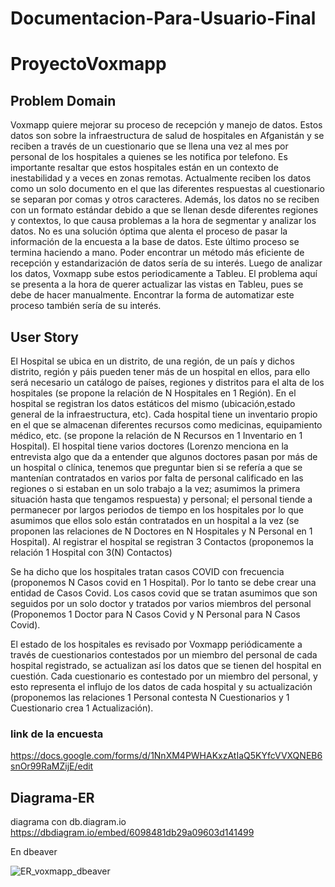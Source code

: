 # Documentacion-Para-Usuario-Final

# ProyectoVoxmapp
## Problem Domain
Voxmapp quiere mejorar su proceso de recepción y manejo de datos. Estos datos son sobre la infraestructura de salud de hospitales en Afganistán y se reciben a través de un cuestionario que se llena una vez al mes por personal de los hospitales a quienes se les notifica por telefono. Es importante resaltar que estos hospitales están en un contexto de inestabilidad y a veces en zonas remotas. Actualmente reciben los datos como un solo documento en el que las diferentes respuestas al cuestionario se separan por comas y otros caracteres. Además, los datos no se reciben con un formato estándar debido a que se llenan desde diferentes regiones y contextos, lo que causa problemas a la hora de segmentar y analizar los datos. No es una solución óptima que alenta el proceso de pasar la información de la encuesta a la base de datos. Este último proceso se termina haciendo a mano. Poder encontrar un método más eficiente de recepción y estandarización de datos sería de su interés. Luego de analizar los datos, Voxmapp sube estos periodicamente a Tableu. El problema aquí se presenta a la hora de querer actualizar las vistas en Tableu, pues se debe de hacer manualmente. Encontrar la forma de automatizar este proceso también sería de su interés. 


## User Story
El Hospital se ubica en un distrito, de una región, de un país y dichos distrito, región y páis pueden tener más de un hospital en ellos, para ello será necesario un catálogo de países, regiones y distritos para el alta de los hospitales (se propone la relación de N Hospitales en 1 Región). En el hospital se registran los datos estáticos del mismo (ubicación,estado general de la infraestructura, etc). Cada hospital tiene un inventario propio en el que se almacenan diferentes recursos como medicinas, equipamiento médico, etc. (se propone la relación de N Recursos en 1 Inventario en 1 Hospital). El hospital tiene varios doctores (Lorenzo menciona en la entrevista algo que da a entender que algunos doctores pasan por más de un hospital o clínica, tenemos que preguntar bien si se refería a que se mantenían contratados en varios por falta de personal calificado en las regiones o si estaban en un solo trabajo a la vez; asumimos la primera situación hasta que tengamos respuesta) y personal; el personal tiende a permanecer por largos periodos de tiempo en los hospitales por lo que asumimos que ellos solo están contratados en un hospital a la vez (se proponen las relaciones de N Doctores en N Hospitales y N Personal en 1 Hospital). Al registrar el hospital se registran 3 Contactos (proponemos la relación  1 Hospital con 3(N) Contactos) 

Se ha dicho que los hospitales tratan casos COVID con frecuencia (proponemos N Casos covid en 1 Hospital). Por lo tanto se debe crear una entidad de Casos Covid. Los casos covid que se tratan asumimos que son seguidos por un solo doctor y tratados por varios miembros del personal (Proponemos 1 Doctor para N Casos Covid y N Personal para N Casos Covid). 

El estado de los hospitales es revisado por Voxmapp periódicamente a través de cuestionarios contestados por un miembro del personal de cada hospital registrado, se actualizan así los datos que se tienen del hospital en cuestión. Cada cuestionario es contestado por un miembro del personal, y esto representa el influjo de los datos de cada hospital y su actualización (proponemos las relaciones 1 Personal contesta N Cuestionarios y 1 Cuestionario crea 1 Actualización).

### link de la encuesta

https://docs.google.com/forms/d/1NnXM4PWHAKxzAtIaQ5KYfcVVXQNEB6snOr99RaMZijE/edit

## Diagrama-ER


diagrama con db.diagram.io
https://dbdiagram.io/embed/6098481db29a09603d141499

En dbeaver

![ER_voxmapp_dbeaver](https://user-images.githubusercontent.com/77375206/117859721-fdcd0180-b254-11eb-8251-1de45397df5d.PNG)
